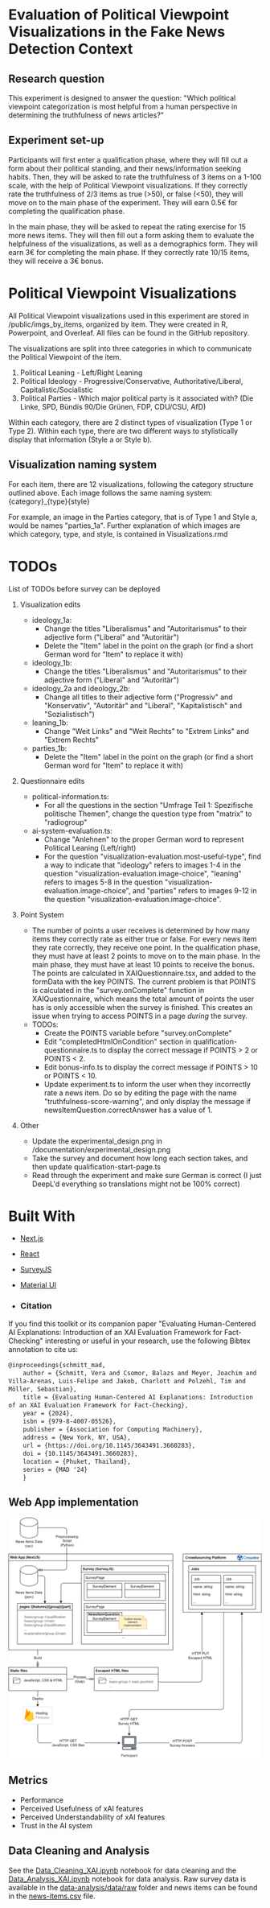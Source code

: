 # Evaluation of Political Viewpoint Visualizations in the Fake News Detection Context

## Research question 

This experiment is designed to answer the question: "Which political viewpoint categorization is most helpful from a human perspective in determining the truthfulness of news articles?"

## Experiment set-up

Participants will first enter a qualification phase, where they will fill out a form about their political standing, and their news/information seeking habits. Then, they will be asked to rate the truthfulness of 3 items on a 1-100 scale, with the help of Political Viewpoint visualizations. If they correctly rate the truthfulness of 2/3 items as true (>50), or false (<50), they will move on to the main phase of the experiment. They will earn 0.5€ for completing the qualification phase.

In the main phase, they will be asked to repeat the rating exercise for 15 more news items. They will then fill out a form asking them to evaluate the helpfulness of the visualizations, as well as a demographics form. They will earn 3€ for completing the main phase. If they correctly rate 10/15 items, they will receive a 3€ bonus. 

# Political Viewpoint Visualizations

All Political Viewpoint visualizations used in this experiment are stored in /public/imgs_by_items, organized by item. They were created in R, Powerpoint, and Overleaf. All files can be found in the GitHub repository. 

The visualizations are split into three categories in which to communicate the Political Viewpoint of the item. 
1. Political Leaning - Left/Right Leaning
2. Political Ideology - Progressive/Conservative, Authoritative/Liberal, Capitalistic/Socialistic
3. Political Parties - Which major political party is it associated with? (Die Linke, SPD, Bündis 90/Die Grünen, FDP, CDU/CSU, AfD)

Within each category, there are 2 distinct types of visualization (Type 1 or Type 2). Within each type, there are two different ways to stylistically display that information (Style a or Style b).

## Visualization naming system
For each item, there are 12 visualizations, following the category structure outlined above. Each image follows the same naming system: 
{category}_{type}{style}

For example, an image in the Parties category, that is of Type 1 and Style a, would be names "parties_1a". 
Further explanation of which images are which category, type, and style, is contained in Visualizations.rmd

# TODOs

List of TODOs before survey can be deployed
1. Visualization edits
    - ideology_1a: 
        - Change the titles "Liberalismus" and "Autoritarismus" to their adjective form ("Liberal" and "Autoritär")
        - Delete the "Item" label in the point on the graph (or find a short German word for "Item" to replace it with) 
    - ideology_1b: 
        - Change the titles "Liberalismus" and "Autoritarismus" to their adjective form ("Liberal" and "Autoritär")
    - ideology_2a and ideology_2b: 
        - Change all titles to their adjective form ("Progressiv" and "Konservativ", "Autoritär" and "Liberal", "Kapitalistisch" and "Sozialistisch")
    - leaning_1b: 
        - Change "Weit Links" and "Weit Rechts" to "Extrem Links" and "Extrem Rechts"
    - parties_1b: 
        - Delete the "Item" label in the point on the graph (or find a short German word for "Item" to replace it with) 

2. Questionnaire edits
    - political-information.ts: 
        - For all the questions in the section "Umfrage Teil 1: Spezifische politische Themen", change the question type from "matrix" to "radiogroup"
    - ai-system-evaluation.ts: 
        - Change "Anlehnen" to the proper German word to represent Political Leaning (Left/right)
        - For the question "visualization-evaluation.most-useful-type", find a way to indicate that "ideology" refers to images 1-4 in the question "visualization-evaluation.image-choice", "leaning" refers to images 5-8 in the question "visualization-evaluation.image-choice", and "parties" refers to images 9-12 in the question "visualization-evaluation.image-choice".

4. Point System
    - The number of points a user receives is determined by how many items they correctly rate as either true or false. For every news item they rate correctly, they receive one point. In the qualification phase, they must have at least 2 points to move on to the main phase. In the main phase, they must have at least 10 points to receive the bonus. The points are calculated in XAIQuestionnaire.tsx, and added to the formData with the key POINTS. The current problem is that POINTS is calculated in the "survey.onComplete" function in XAIQuestionnaire, which means the total amount of points the user has is only accessible when the survey is finished. This creates an issue when trying to access POINTS in a page *during* the survey.
    - TODOs:
        - Create the POINTS variable before "survey.onComplete"
        - Edit "completedHtmlOnCondition" section in qualification-questionnaire.ts to display the correct message if POINTS > 2 or POINTS < 2. 
        - Edit bonus-info.ts to display the correct message if POINTS > 10 or POINTS < 10.
        - Update experiment.ts to inform the user when they incorrectly rate a news item. Do so by editing the page with the name "truthfulness-score-warning", and only display the message if newsItemQuestion.correctAnswer has a value of 1.

3. Other
    - Update the experimental_design.png in /documentation/experimental_design.png
    - Take the survey and document how long each section takes, and then update qualification-start-page.ts
    - Read through the experiment and make sure German is correct (I just DeepL'd everything so translations might not be 100% correct)





# Built With

- [Next.js](https://nextjs.org/docs)
- [React](https://react.dev/learn)
- [SurveyJS](https://surveyjs.io/documentation)
- [Material UI](https://mui.com/material-ui/getting-started/overview/)

- ### Citation

If you find this toolkit or its companion paper "Evaluating Human-Centered AI Explanations: Introduction of an XAI Evaluation Framework for Fact-Checking" interesting or useful in your research, use the following Bibtex annotation to cite us:

```
@inproceedings{schmitt_mad,
    author = {Schmitt, Vera and Csomor, Balazs and Meyer, Joachim and Villa-Arenas, Luis-Felipe and Jakob, Charlott and Polzehl, Tim and Möller, Sebastian},
    title = {Evaluating Human-Centered AI Explanations: Introduction of an XAI Evaluation Framework for Fact-Checking},
    year = {2024},
    isbn = {979-8-4007-05526},
    publisher = {Association for Computing Machinery},
    address = {New York, NY, USA},
    url = {https://doi.org/10.1145/3643491.3660283},
    doi = {10.1145/3643491.3660283},
    location = {Phuket, Thailand},
    series = {MAD '24}
    }
```

## Web App implementation

![Overview of implementation](./documentation/architecture.png)

## Metrics

- Performance
- Perceived Usefulness of xAI features
- Perceived Understandability of xAI features
- Trust in the AI system 

## Data Cleaning and Analysis

See the [Data_Cleaning_XAI.ipynb](./data-analysis/Data_Cleaning_XAI.ipynb) notebook for data cleaning and the [Data_Analysis_XAI.ipynb](./data-analysis/Data_Analysis_XAI.ipynb) notebook for data analysis. Raw survey data is available in the [data-analysis/data/raw](./data-analysis/data/raw) folder and news items can be found in the [news-items.csv](./preprocessing/news-items.csv) file.



